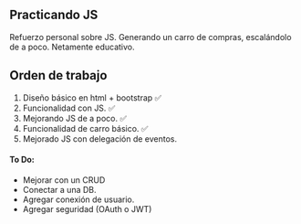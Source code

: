 ## Practicando JS

Refuerzo personal sobre JS.
Generando un carro de compras, escalándolo de a poco.
Netamente educativo.

## Orden de trabajo ##
1. Diseño básico en html + bootstrap    ✅
2. Funcionalidad con JS.    ✅
3. Mejorando JS de a poco.  ✅
4. Funcionalidad de carro básico.   ✅
5. Mejorado JS con delegación de eventos.


#### To Do:
- Mejorar con un CRUD
- Conectar a una DB.
- Agregar conexión de usuario.
- Agregar seguridad (OAuth o JWT)